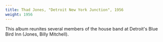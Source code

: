 ```yaml
---
title: Thad Jones, "Detroit New York Junction", 1956
weight: 1956
---
```

This album reunites several members of the house band at Detroit's
Blue Bird Inn (Jones, Billy Mitchell). 

